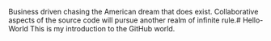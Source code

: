 Business driven chasing the American dream that does exist. Collaborative aspects of the source code will pursue another realm of infinite rule.# Hello-World
This is my introduction to the GitHub world.
